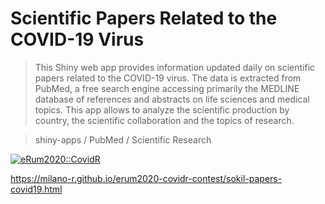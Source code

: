 
# Scientific Papers Related to the COVID-19 Virus

> This Shiny web app provides information updated daily on scientific papers related to the COVID-19 virus. The data is extracted from PubMed, a free search engine accessing primarily the MEDLINE database of references and abstracts on life sciences and medical topics. This app allows to analyze the scientific production by country, the scientific collaboration and the topics of research.


> shiny-apps / PubMed / Scientific Research

[![eRum2020::CovidR](https://badgen.net/https/runkit.io/erum2020-covidr/badge/branches/master/sokil-papers-covid19?cache=300)](https://milano-r.github.io/erum2020-covidr-contest/sokil-papers-covid19.html)



https://milano-r.github.io/erum2020-covidr-contest/sokil-papers-covid19.html
